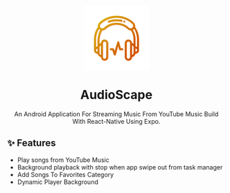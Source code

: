 <div align="center">
    <img src="./assets/images/transparent-icon.png" width="150" height="150" style="display: block; margin: 0 auto"/>
    <h1>AudioScape</h1>
    <p>An Android Application For Streaming Music From YouTube Music Build With React-Native Using Expo.</p>

</div>

## ✨ Features
- Play songs from YouTube Music
- Background playback with stop when app swipe out from task manager
- Add Songs To Favorites Category
- Dynamic Player Background


